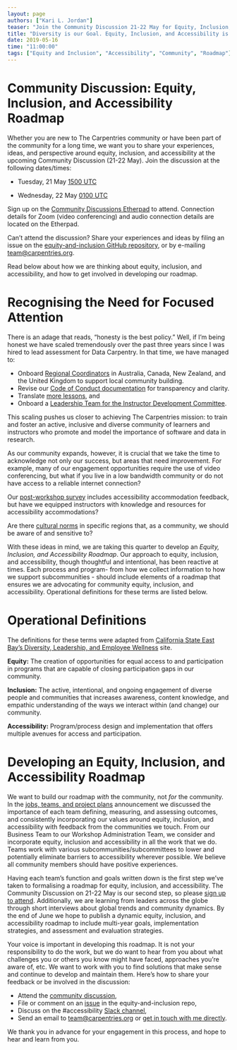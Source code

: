 ```yaml
---
layout: page
authors: ["Kari L. Jordan"]
teaser: "Join the Community Discussion 21-22 May for Equity, Inclusion, and Accessibility Planning"
title: "Diversity is our Goal. Equity, Inclusion, and Accessibility is how we get there."
date: 2019-05-16
time: "11:00:00"
tags: ["Equity and Inclusion", "Accessibility", "Community", "Roadmap"]
---
```


# Community Discussion: Equity, Inclusion, and Accessibility Roadmap

Whether you are new to The Carpentries community or have been part of the community for a long time, we want you to share your experiences, ideas, and perspective around equity, inclusion, and accessibility at the upcoming Community Discussion (21-22 May). Join the discussion at the following dates/times:

- Tuesday, 21 May
[1500 UTC](https://www.timeanddate.com/worldclock/fixedtime.html?iso=20190521T1500)

- Wednesday, 22 May
[0100 UTC](https://www.timeanddate.com/worldclock/fixedtime.html?iso=20190522T0100)

Sign up on the [Community Discussions Etherpad](https://pad.carpentries.org/community-discussions) to attend. Connection details for Zoom (video conferencing) and audio connection details are located on the Etherpad.

Can’t attend the discussion? Share your experiences and ideas by filing an issue on the [equity-and-inclusion GitHub repository](https://github.com/carpentries/equity-and-inclusion/issues), or by e-mailing [team@carpentries.org](mailto:team@carpentries.org).  

Read below about how we are thinking about equity, inclusion, and accessibility, and how to get involved in developing our roadmap.

# Recognising the Need for Focused Attention

There is an adage that reads, “honesty is the best policy.” Well, if I’m being honest we have scaled tremendously over the past three years since I was hired to lead assessment for Data Carpentry. In that time, we have managed to:
- Onboard [Regional Coordinators](https://carpentries.org/blog/2019/03/regionalcoordinators/) in Australia, Canada, New Zealand, and the United Kingdom to support local community building.  
- Revise our [Code of Conduct documentation](https://carpentries.org/blog/2019/02/coc-documentation-release/) for transparency and clarity.   
- Translate [more lessons](https://carpentries.org/blog/2019/01/python-ecology-es/), and   
- Onboard a [Leadership Team for the Instructor Development Committee](https://carpentries.org/blog/2019/04/new-idc-members/).   

This scaling pushes us closer to achieving The Carpentries mission: to train and foster an active, inclusive and diverse community of learners and instructors who promote and model the importance of software and data in research.

As our community expands, however, it is crucial that we take the time to acknowledge not only our success, but areas that need improvement. For example, many of our engagement opportunities require the use of video conferencing, but what if you live in a low bandwidth community or do not have access to a reliable internet connection?

Our [post-workshop survey](https://carpentries.typeform.com/to/UgVdRQ?slug=xxxxx) includes accessibility accommodation feedback, but have we equipped instructors with knowledge and resources for accessibility accommodations?

Are there [cultural norms](https://github.com/carpentries/equity-and-inclusion/issues/5) in specific regions that, as a community, we should be aware of and sensitive to?

With these ideas in mind, we are taking this quarter to develop an *Equity, Inclusion, and Accessibility Roadmap*. Our approach to equity, inclusion, and accessibility, though thoughtful and intentional, has been reactive at times. Each process and program- from how we collect information to how we support subcommunities - should include elements of a roadmap that ensures we are advocating for community equity, inclusion, and accessibility. Operational definitions for these terms are listed below.

# Operational Definitions

The definitions for these terms were adapted from [California State East Bay’s Diversity, Leadership, and Employee Wellness](http://www.csueastbay.edu/diversity/) site.

__Equity:__ The creation of opportunities for equal access to and participation in programs that are capable of closing participation gaps in our community.

__Inclusion:__ The active, intentional, and ongoing engagement of diverse people and communities that increases awareness, content knowledge, and empathic understanding of the ways we interact within (and change) our community.

__Accessibility:__ Program/process design and implementation that offers multiple avenues for access and participation.

# Developing an Equity, Inclusion, and Accessibility Roadmap

We want to build our roadmap *with* the community, not *for* the community. In the [jobs, teams, and project plans](https://carpentries.org/blog/2019/02/projects-teams-job-plans/) announcement we discussed the importance of each team defining, measuring, and assessing outcomes, and consistently incorporating our values around equity, inclusion, and accessibility with feedback from the communities we touch. From our Business Team to our Workshop Administration Team, we consider and incorporate equity, inclusion and accessibility in all the work that we do. Teams work with various subcommunities/subcommittees to lower and potentially eliminate barriers to accessibility wherever possible. We believe all community members should have positive experiences.

Having each team’s function and goals written down is the first step we’ve taken to formalising a roadmap for equity, inclusion, and accessibility. The Community Discussion on 21-22 May is our second step, so please [sign up to attend](https://pad.carpentries.org/community-discussions). Additionally, we are learning from leaders across the globe through short interviews about global trends and community dynamics. By the end of June we hope to publish a dynamic equity, inclusion, and accessibility roadmap to include multi-year goals, implementation strategies, and assessment and evaluation strategies.

Your voice is important in developing this roadmap. It is not your responsibility to do the work, but we do want to hear from you about what challenges you or others you know might have faced, approaches you’re aware of, etc. We want to work with you to find solutions that make sense and continue to develop and maintain them. Here’s how to share your feedback or be involved in the discussion:

- Attend the [community discussion](https://pad.carpentries.org/community-discussions),     
- File or comment on an [issue](https://github.com/carpentries/equity-and-inclusion/issues) in the equity-and-inclusion repo,   
- Discuss on the #accessibility [Slack channel](https://swc-slack-invite.herokuapp.com),  
- Send an email to team@carpentries.org or [get in touch with me directly](mailto:kariljordan@carpentries.org).   

We thank you in advance for your engagement in this process, and hope to hear and learn from you.

